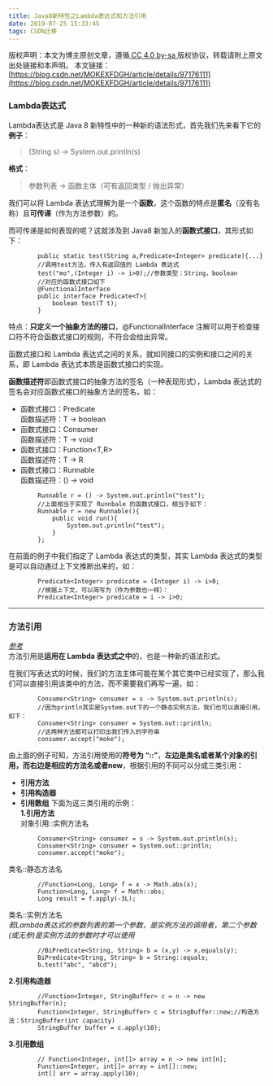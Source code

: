 ```yaml
---
title: Java8新特性之Lambda表达式和方法引用
date: 2019-07-25 15:33:45
tags: CSDN迁移
---
```

 [ ](http://creativecommons.org/licenses/by-sa/4.0/) 版权声明：本文为博主原创文章，遵循[ CC 4.0 by-sa ](http://creativecommons.org/licenses/by-sa/4.0/)版权协议，转载请附上原文出处链接和本声明。  本文链接：[https://blog.csdn.net/MOKEXFDGH/article/details/97176111](https://blog.csdn.net/MOKEXFDGH/article/details/97176111)   
    
  ### []()Lambda表达式

 Lambda表达式是 Java 8 新特性中的一种新的语法形式，首先我们先来看下它的**例子**：

 
> (String s) -> System.out.println(s)
> 
>  
 **格式**：

 
> 参数列表 -> 函数主体（可有返回类型 / 抛出异常）
> 
>  
 我们可以将 Lambda 表达式理解为是一个**函数**，这个函数的特点是**匿名**（没有名称）且**可传递**（作为方法参数）的。

 而可传递是如何表现的呢？这就涉及到 Java8 新加入的**函数式接口**，其形式如下：

 
```
		public static test(String a,Predicate<Integer> predicate){...}
		//调用test方法，传入有返回值的 Lambda 表达式
		test("mo",(Integer i) -> i>0);//参数类型：String，boolean
		//对应的函数式接口如下
		@FunctionalInterface
		public interface Predicate<T>{
			boolean test(T t);
		}

```
 特点：**只定义一个抽象方法的接口**，@FunctionalInterface 注解可以用于检查接口符不符合函数式接口的规则，不符合会给出异常。

 函数式接口和 Lambda 表达式之间的关系，就如同接口的实例和接口之间的关系，即 Lambda 表达式本质是函数式接口的实现。

 **函数描述符**即函数式接口的抽象方法的签名（一种表现形式），Lambda 表达式的签名会对应函数式接口的抽象方法的签名，如：

  
  * 函数式接口：Predicate  
     函数描述符：T -> boolean 
  * 函数式接口：Consumer  
     函数描述符：T -> void 
  * 函数式接口：Function<T,R>  
     函数描述符：T -> R 
  * 函数式接口：Runnable  
     函数描述符：() -> void  
```
		Runnable r = () -> System.out.println("test");
		//上面相当于实现了 Runnbale 的函数式接口，相当于如下：
		Runnable r = new Runnable(){
			public void run(){
				System.out.println("test");
			}
		};

```
 在前面的例子中我们指定了 Lambda 表达式的类型，其实 Lambda 表达式的类型是可以自动通过上下文推断出来的，如：

 
```
		Predicate<Integer> predicate = (Integer i) -> i>0;
		//根据上下文，可以简写为（作为参数也一样）：
		Predicate<Integer> predicate = i -> i>0;

```
 
--------
 
### []()方法引用

 _[参考](https://blog.csdn.net/TimHeath/article/details/71194938)_  
 方法引用是**运用在 Lambda 表达式之中**的，也是一种新的语法形式。

 在我们写表达式的时候，我们的方法主体可能在某个其它类中已经实现了，那么我们可以直接引用该类中的方法，而不需要我们再写一遍，如：

 
```
		Consumer<String> consumer = s -> System.out.println(s);
		//因为println其实是System.out下的一个静态实例方法，我们也可以直接引用，如下：
		Consumer<String> consumer = System.out::println;
		//这两种方法都可以打印出我们传入的字符串
		consumer.accept("moke");

```
 由上面的例子可知，方法引用使用的**符号为 “::”**，**左边是类名或者某个对象的引用，而右边是相应的方法名或者new**，根据引用的不同可以分成三类引用：

  
  * **引用方法** 
  * **引用构造器** 
  * **引用数组**  下面为这三类引用的示例：  
 **1.引用方法**  
 对象引用::实例方法名

 
```
		Consumer<String> consumer = s -> System.out.println(s);
		Consumer<String> consumer = System.out::println;
		consumer.accept("moke");

```
 类名::静态方法名

 
```
		//Function<Long, Long> f = x -> Math.abs(x);
		Function<Long, Long> f = Math::abs;
		Long result = f.apply(-3L);

```
 类名::实例方法名  
 _若Lambda表达式的参数列表的第一个参数，是实例方法的调用者，第二个参数(或无参)是实例方法的参数时才可以使用_

 
```
		//BiPredicate<String, String> b = (x,y) -> x.equals(y);
		BiPredicate<String, String> b = String::equals;
		b.test("abc", "abcd");

```
 **2.引用构造器**

 
```
		//Function<Integer, StringBuffer> c = n -> new StringBuffer(n); 
		Function<Integer, StringBuffer> c = StringBuffer::new;//构造方法：StringBuffer(int capacity)
		StringBuffer buffer = c.apply(10);

```
 **3.引用数组**

 
```
		// Function<Integer, int[]> array = n -> new int[n];
		Function<Integer, int[]> array = int[]::new;
		int[] arr = array.apply(10);

```
   
  